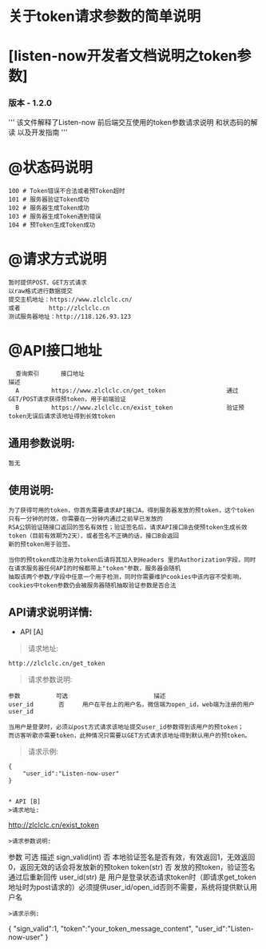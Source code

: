 # 关于token请求参数的简单说明

[listen-now开发者文档说明之token参数]
=======================
### 版本 - 1.2.0
'''
该文件解释了Listen-now 前后端交互使用的token参数请求说明
和状态码的解读
以及开发指南
'''

# @状态码说明
```
100 # Token错误不合法或者预Token超时
101 # 服务器验证Token成功
102 # 服务器生成Token成功
103 # 服务器生成Token遇到错误
104 # 预Token生成Token成功

```

# @请求方式说明
```
暂时提供POST、GET方式请求
以raw格式进行数据提交
提交主机地址：https://www.zlclclc.cn/
或者        http://zlclclc.cn
测试服务器地址：http://118.126.93.123
```

# @API接口地址
```
  查询索引      接口地址                                                  描述
  A         https://www.zlclclc.cn/get_token                 通过GET/POST请求获得预token，用于前端验证
  B         https://www.zlclclc.cn/exist_token               验证预token无误后请求该地址得到长效token

```
通用参数说明:
-----------
```
暂无

```

使用说明:
-----------
```
为了获得可用的token，你首先需要请求API接口A，得到服务器发放的预token，这个token只有一分钟的时效，你需要在一分钟内通过之前早已发放的
RSA公钥验证随接口返回的签名有效性；验证签名后，请求API接口B去使预token生成长效token（目前有效期为2天），或者签名不正确的话，接口B会返回
新的预token用于验签。

当你的预token成功注册为token后请将其加入到Headers 里的Authorization字段，同时在请求服务器任何API的时候都带上"token"参数，服务器会随机
抽取该两个参数/字段中任意一个用于检测，同时你需要维护cookies中该内容不受影响，cookies中token参数仍会被服务器随机抽取验证参数是否合法

```

API请求说明详情:
--------------

* API [A]
>请求地址:
```
http://zlclclc.cn/get_token
```
>请求参数说明:
```
参数          可选                        描述
user_id       否     用户在平台上的用户名，微信端为open_id，web端为注册的用户user_id

当用户是登录时，必须以post方式请求该地址提交user_id参数得到该用户的预token；
而访客听歌亦需要token，此种情况只需要以GET方式请求该地址得到默认用户的预token。

```
>请求示例:
```
{
    "user_id":"Listen-now-user"
}


* API [B]
>请求地址:
```
http://zlclclc.cn/exist_token
```
>请求参数说明:
```
参数              可选                        描述
sign_valid(int)   否     本地验证签名是否有效，有效返回1，无效返回0，返回无效的话会将发放新的预token
token(str)        否     发放的预token，验证签名通过后重新回传
user_id(str)      是     用户是登录状态请求token时（即请求get_token地址时为post请求的）必须提供user_id/open_id否则不需要，系统将提供默认用户名

```
>请求示例:
```
{
    "sign_valid":1,
    "token":"your_token_message_content",
    "user_id":"Listen-now-user"
}

